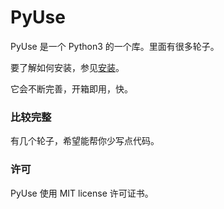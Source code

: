 # PyUse

PyUse 是一个 Python3 的一个库。里面有很多轮子。

要了解如何安装，参见[安装](/guide/quick_start)。

它会不断完善，开箱即用，快。

### 比较完整

有几个轮子，希望能帮你少写点代码。

### 许可

PyUse 使用 MIT license 许可证书。

